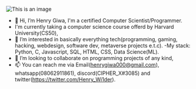 ![This is an image]()











- 👋 Hi, I’m Henry Giwa, I'm a certified Computer Scientist/Programmer.
- I'm currently taking a computer science course offerd by Harvard University(CS50),
- 👀 I’m interested in basically everything tech(programming, gaming, hacking, webdesign, software dev, metaverse projects e.t.c).
-My stack: Python, C, Javascript, SQL, HTML, CSS, Data Science(ML).
- 💞️ I’m looking to collaborate on programming projects of any kind,
- 📫 You can reach me via Email(henrygiwa000@gmail.com), whatsapp(08062911861), discord(CIPHER_X#3085) and twitter(https://twitter.com/Henry_Wi1der).

<!---
CIPHER-000/CIPHER-000 is a ✨ special ✨ repository because its `README.md` (this file) appears on your GitHub profile.
You can click the Preview link to take a look at your changes.
--->
